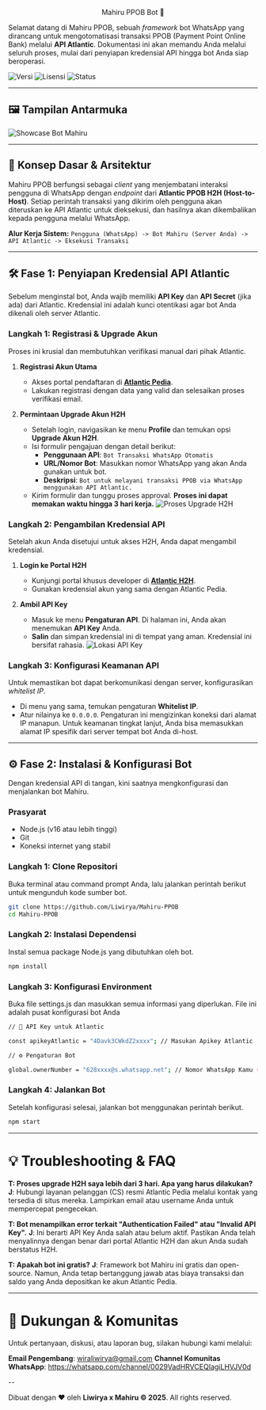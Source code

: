 <center>
    <p>Mahiru PPOB Bot 🤖</p>
</center>

Selamat datang di Mahiru PPOB, sebuah *framework* bot WhatsApp yang dirancang untuk mengotomatisasi transaksi PPOB (Payment Point Online Bank) melalui **API Atlantic**. Dokumentasi ini akan memandu Anda melalui seluruh proses, mulai dari penyiapan kredensial API hingga bot Anda siap beroperasi.

![Versi](https://img.shields.io/badge/versi-1.0.0-blue.svg)
![Lisensi](https://img.shields.io/badge/lisensi-MIT-green.svg)
![Status](https://img.shields.io/badge/status-Aktif-brightgreen.svg)

---

## 🖼️ Tampilan Antarmuka
![Showcase Bot Mahiru](https://files.catbox.moe/h9tt6l.jpg)

---

## 📖 Konsep Dasar & Arsitektur

Mahiru PPOB berfungsi sebagai *client* yang menjembatani interaksi pengguna di WhatsApp dengan *endpoint* dari **Atlantic PPOB H2H (Host-to-Host)**. Setiap perintah transaksi yang dikirim oleh pengguna akan diteruskan ke API Atlantic untuk dieksekusi, dan hasilnya akan dikembalikan kepada pengguna melalui WhatsApp.

**Alur Kerja Sistem:**
`Pengguna (WhatsApp) -> Bot Mahiru (Server Anda) -> API Atlantic -> Eksekusi Transaksi`

---

## 🛠️ Fase 1: Penyiapan Kredensial API Atlantic

Sebelum menginstal bot, Anda wajib memiliki **API Key** dan **API Secret** (jika ada) dari Atlantic. Kredensial ini adalah kunci otentikasi agar bot Anda dikenali oleh server Atlantic.

### Langkah 1: Registrasi & Upgrade Akun
Proses ini krusial dan membutuhkan verifikasi manual dari pihak Atlantic.

1.  **Registrasi Akun Utama**
    - Akses portal pendaftaran di [**Atlantic Pedia**](https://m.atlantic-pedia.co.id/).
    - Lakukan registrasi dengan data yang valid dan selesaikan proses verifikasi email.

2.  **Permintaan Upgrade Akun H2H**
    - Setelah login, navigasikan ke menu **Profile** dan temukan opsi **Upgrade Akun H2H**.
    - Isi formulir pengajuan dengan detail berikut:
        - **Penggunaan API**: `Bot Transaksi WhatsApp Otomatis`
        - **URL/Nomor Bot**: Masukkan nomor WhatsApp yang akan Anda gunakan untuk bot.
        - **Deskripsi**: `Bot untuk melayani transaksi PPOB via WhatsApp menggunakan API Atlantic.`
    - Kirim formulir dan tunggu proses approval. **Proses ini dapat memakan waktu hingga 3 hari kerja.**
    ![Proses Upgrade H2H](https://img1.pixhost.to/images/6555/612032552_skyzo.jpg)

### Langkah 2: Pengambilan Kredensial API
Setelah akun Anda disetujui untuk akses H2H, Anda dapat mengambil kredensial.

1.  **Login ke Portal H2H**
    - Kunjungi portal khusus developer di [**Atlantic H2H**](https://atlantich2h.com/).
    - Gunakan kredensial akun yang sama dengan Atlantic Pedia.

2.  **Ambil API Key**
    - Masuk ke menu **Pengaturan API**. Di halaman ini, Anda akan menemukan **API Key** Anda.
    - **Salin** dan simpan kredensial ini di tempat yang aman. Kredensial ini bersifat rahasia.
    ![Lokasi API Key](https://img1.pixhost.to/images/6555/612033713_skyzo.jpg)

### Langkah 3: Konfigurasi Keamanan API
Untuk memastikan bot dapat berkomunikasi dengan server, konfigurasikan *whitelist IP*.

-   Di menu yang sama, temukan pengaturan **Whitelist IP**.
-   Atur nilainya ke `0.0.0.0`. Pengaturan ini mengizinkan koneksi dari alamat IP manapun. Untuk keamanan tingkat lanjut, Anda bisa memasukkan alamat IP spesifik dari server tempat bot Anda di-host.

---

## ⚙️ Fase 2: Instalasi & Konfigurasi Bot

Dengan kredensial API di tangan, kini saatnya mengkonfigurasi dan menjalankan bot Mahiru.

### Prasyarat
-   Node.js (v16 atau lebih tinggi)
-   Git
-   Koneksi internet yang stabil

### Langkah 1: Clone Repositori
Buka terminal atau command prompt Anda, lalu jalankan perintah berikut untuk mengunduh kode sumber bot.
```bash
git clone https://github.com/Liwirya/Mahiru-PPOB
cd Mahiru-PPOB
```

### Langkah 2: Instalasi Dependensi
Instal semua package Node.js yang dibutuhkan oleh bot.
```bash
npm install
```

### Langkah 3: Konfigurasi Environment
Buka file settings.js dan masukkan semua informasi yang diperlukan. File ini adalah pusat konfigurasi bot Anda
```bash
// 🔑 API Key untuk Atlantic

const apikeyAtlantic = "4Davk3CWkdZ2xxxx"; // Masukan Apikey Atlantic

// ⚙️ Pengaturan Bot

global.ownerNumber = "628xxxx@s.whatsapp.net"; // Nomor WhatsApp Kamu ( Owner )
```

### Langkah 4: Jalankan Bot
Setelah konfigurasi selesai, jalankan bot menggunakan perintah berikut.
```bash
npm start
```

---

# 💡 Troubleshooting & FAQ
<b>T: Proses upgrade H2H saya lebih dari 3 hari. Apa yang harus dilakukan?</b>
<b>J</b>: Hubungi layanan pelanggan (CS) resmi Atlantic Pedia melalui kontak yang tersedia di situs mereka. Lampirkan email atau username Anda untuk mempercepat pengecekan.

<b>T: Bot menampilkan error terkait "Authentication Failed" atau "Invalid API Key".</b>
<b>J</b>: Ini berarti API Key Anda salah atau belum aktif. Pastikan Anda telah menyalinnya dengan benar dari portal Atlantic H2H dan akun Anda sudah berstatus H2H.

<b>T: Apakah bot ini gratis?</b>
<b>J</b>: Framework bot Mahiru ini gratis dan open-source. Namun, Anda tetap bertanggung jawab atas biaya transaksi dan saldo yang Anda depositkan ke akun Atlantic Pedia.

---

# 📢 Dukungan & Komunitas
Untuk pertanyaan, diskusi, atau laporan bug, silakan hubungi kami melalui:

<b>Email Pengembang</b>: wiraliwirya@gmail.com
<b>Channel Komunitas WhatsApp</b>: https://whatsapp.com/channel/0029VadHRVCEQIagiLHVJV0d

--

Dibuat dengan ❤️ oleh <b>Liwirya x Mahiru © 2025</b>. All rights reserved.
